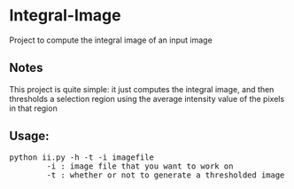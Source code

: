 # Integral-Image
Project to compute the integral image of an input image

## Notes
This project is quite simple: it just computes the integral image, and then thresholds a selection region using the average intensity value of the pixels in that region

## Usage:
<pre>
python ii.py -h -t -i imagefile
        -i : image file that you want to work on
        -t : whether or not to generate a thresholded image (8 levels)
